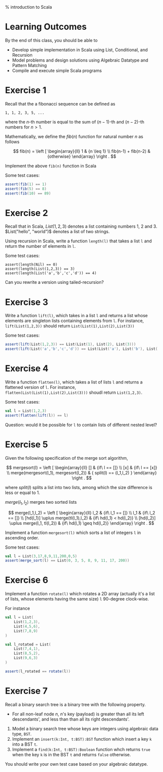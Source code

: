 % introduction to Scala

# Learning Outcomes
By the end of this class, you should be able to 

* Develop simple implementation in Scala using List, Conditional, and Recursion
* Model problems and design solutions using Algebraic Datatype and Pattern Matching
* Compile and execute simple Scala programs

# Exercise 1

Recall that the a fibonacci sequence can be defined as

```
1, 1, 2, 3, 5, ...
```

where the $n$-th number is equal to the sum of $(n-1)$-th and $(n-2)$-th numbers for $n>1$.

Mathematically, we define the $fib(n)$ function for natural number $n$ as follows

$$
fib(n) = \left [
    \begin{array}{ll}
    1 & {n \leq 1} \\
    fib(n-1) + fib(n-2) & {otherwise}
    \end{array}
    \right .
$$

Implement the above `fib(n)` function in Scala

Some test cases:

```scala
assert(fib(1) == 1)
assert(fib(5) == 8)
assert(fib(10) == 89)
```


# Exercise 2

Recall that in Scala, $List(1,2,3)$ denotes a list containing numbers 1, 2 and 3. $List("hello", "world")$ denotes a list of two strings.

Using recursion in Scala, write a function `length(l)` that takes a list `l` and return the number of elements in `l`. 

Some test cases:
```
assert(length(Nil) == 0)
assert(length(List(1,2,3)) == 3)
assert(length(List('a','b','c','d')) == 4)
```

Can you rewrite a version using tailed-recursion?



# Exercise 3

Write a function `lift(l)`, which takes in a list `l` and returns a list whose elements are singleton lists containing elements from `l`. For instance, `lift(List(1,2,3))` should return `List(List(1),List(2),List(3))`


Some test cases:

```scala
assert(lift(List(1,2,3)) == List(List(1), List(2), List(3)))
assert(lift(List('a','b','c','d')) == List(List('a'), List('b'), List('c'), List('d')))
```


# Exercise 4

Write a function `flatten(l)`, which takes a list of lists `l` and returns a flattened version of `l`. For instance, `flatten(List(List(1),List(2),List(3)))` shoudl return `List(1,2,3)`. 

Some test cases:

```scala
val l = List(1,2,3) 
assert(flatten(lift(l)) == l)
```


Question: would it be possible for `l` to contain lists of different nested level?


# Exercise 5

Given the following specification of the merge sort algorithm, 

$$
mergesort(l) = \left [ 
    \begin{array}{ll}
        [] & {if\ l == []} \\
        [x] & {if\ l == [x]} \\
        merge(mergesort(l_1), mergesort(l_2)) & { split(l) == (l_1,l_2) } 
    \end{array}
    \right .
$$

where $split(l)$ splits a list into two lists, among which the size difference is less or equal to 1. 

$merge(l_1,l_2)$ merges two sorted lists

$$
merge(l_1,l_2) = \left [ 
    \begin{array}{ll}
     l_2 & {if\ l_1 == []} \\
     l_1 & {if\ l_2 == []} \\ 
     [hd(l_1)] \uplus merge(tl(l_1),l_2) & {if\ hd(l_1) <  hd(l_2)} \\
     [hd(l_2)] \uplus merge(l_1, tl(l_2)) & {if\ hd(l_1) \geq hd(l_2)}  
    \end{array}
    \right .
$$


Implement a function `mergesort(l)` which sorts a list of integers `l` in ascending order.

Some test cases:

```scala
val l = List(3,17,8,9,11,200,0,5)
assert(merge_sort(l) == List(0, 3, 5, 8, 9, 11, 17, 200))
```




# Exercise 6

Implement a function `rotate(l)` which rotates a 2D array  (actually it's a list of lists, whose elements having the same size) `l` 90-degree clock-wise.

For instance 

```scala
val l = List(
    List(1,2,3),
    List(4,5,6),
    List(7,8,9)
)

val l_rotated = List(
    List(7,4,1),
    List(8,5,2),
    List(9,6,3)
)

assert(l_rotated == rotate(l))
```



# Exercise 7 


Recall a binary search tree is a binary tree with the following property.

* For all non-leaf node $n$, $n$'s key (payload) is greater than all its left descendants', and less than than all its right descendants'.


1. Model a binary search tree whose keys are integers using algebraic data type, `BST`.
2. Implement an `insert(k:Int, t:BST):BST` function which insert a key `k` into a BST `t`.
3. Implement a `find(k:Int, t:BST):Boolean` function whch returns `true` when the key `k` is in the BST `t` and returns `false` otherwise.

You should write your own test case based on your algebraic datatype.
